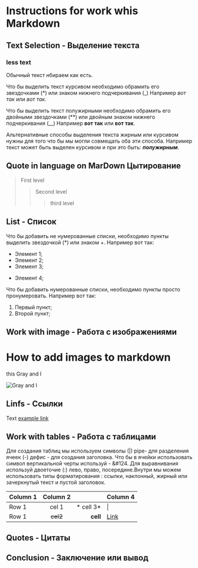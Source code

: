 # Instructions for work whis Markdown

## Text Selection - Выделение текста

### less text

Обычный текст нбираем как есть.

Что бы выделить текст курсивом необходимо обрамить  его звездочками (*) или знаком нижнего подчеркивания (_)
Например *вот так* или _вот так_.

Что бы выделить текст полужирными необходимо обрамить его двойными звездочками (**) или двойным знаком нижнего подчеркивания (__)
Например **вот так** или __вот так__.

Альтернативные способы выделения текста жирным или курсивом нужны для того что бы мы могли совмещать оба эти способа. Например текст может быть выделен курсивом и при это быть: _**полужирным**_.

## Quote in language on MarDown Цытирование

>First level
>>Second level
>>>third level


## List - Список
Что бы добавить не нумерованные списки, необходимо пункты выделить звездочкой (*) или знаком +.
Например вот так: 
* Элемент 1;
* Элемент 2;
* Элемент 3;
+ Элемент 4;

Что бы добавить нумерованные списки, необходимо пункты просто пронумеровать.
Например вот так:
1. Первый пункт; 
2. Второй пункт;

## Work with image - Работа с изображениями 

 # How to add images to markdown

 this Gray and I

![Gray and I](Gray.jpg)
 

## Linfs - Ссылки
 Text [example link]("htt.example.come" "hint fluently подсказка")

## Work with tables - Работа с таблицами
Для создания таблиц мы используем символы (|) pipe- для разделения ячеек  (-) дефис - для создания заголовка. Что бы в ячейки  использовать символ вертикальной черты используй - &#124. Для выравнивания используй двоеточие (:) лево, право, посередине.Внутри мы можем использовать типы форматирования : ссылки, наклонный, жирный или зачеркнутый текст и пустой заголовок.

|Column 1 |Column 2 |<!-- -->  |Column 4|
|:--------|:-------:|--------:|---------|
|Row 1    | cel 1   |* cell 3*|  &#124;   |
|Row 1    |~~cel2~~ |**cell** | [Link](dot.com)  |

## Quotes - Цитаты

## Conclusion - Заключение или вывод
